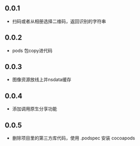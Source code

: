 ## 0.0.1

* 扫码或者从相册选择二维码，返回识别的字符串

## 0.0.2

* pods 包copy进代码

## 0.0.3

* 图像资源放线上并nsdata缓存

## 0.0.4

* 添加调用原生分享功能

## 0.0.5

* 删除项目里的第三方库代码，使用 .podspec 安装 cocoapods

